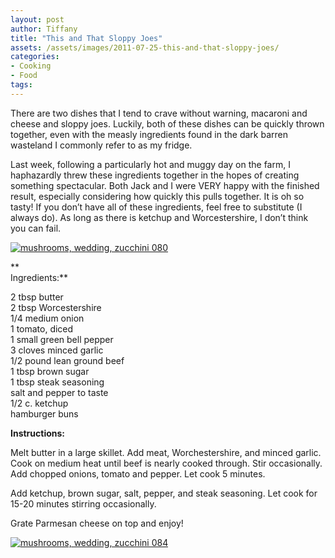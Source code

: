 ```yaml
---
layout: post
author: Tiffany
title: "This and That Sloppy Joes"
assets: /assets/images/2011-07-25-this-and-that-sloppy-joes/
categories: 
- Cooking
- Food
tags: 
---
```


There are two dishes that I tend to crave without warning, macaroni and cheese and sloppy joes. Luckily, both of these dishes can be quickly thrown together, even with the measly ingredients found in the dark barren wasteland I commonly refer to as my fridge.

Last week, following a particularly hot and muggy day on the farm, I haphazardly threw these ingredients together in the hopes of creating something spectacular. Both Jack and I were VERY happy with the finished result, especially considering how quickly this pulls together. It is oh so tasty! If you don’t have all of these ingredients, feel free to substitute (I always do). As long as there is ketchup and Worcestershire, I don’t think you can fail.

[![](jekyll_uploads/2011/07/mushrooms-wedding-zucchini-080-575x381.jpg "mushrooms, wedding, zucchini 080")](http://www.sweetpeonies.com/2011/07/this-and-that-sloppy-joes/mushrooms-wedding-zucchini-080/)

**  
Ingredients:**

2 tbsp butter  
2 tbsp Worcestershire  
1/4 medium onion  
1 tomato, diced  
1 small green bell pepper  
3 cloves minced garlic  
1/2 pound lean ground beef  
1 tbsp brown sugar  
1 tbsp steak seasoning  
salt and pepper to taste  
1/2 c. ketchup  
hamburger buns

**Instructions:**

Melt butter in a large skillet. Add meat, Worchestershire, and minced garlic. Cook on medium heat until beef is nearly cooked through. Stir occasionally. Add chopped onions, tomato and pepper. Let cook 5 minutes.

Add ketchup, brown sugar, salt, pepper, and steak seasoning. Let cook for 15-20 minutes stirring occasionally.

Grate Parmesan cheese on top and enjoy!

[![](jekyll_uploads/2011/07/mushrooms-wedding-zucchini-084-575x381.jpg "mushrooms, wedding, zucchini 084")](http://www.sweetpeonies.com/2011/07/this-and-that-sloppy-joes/mushrooms-wedding-zucchini-084/)